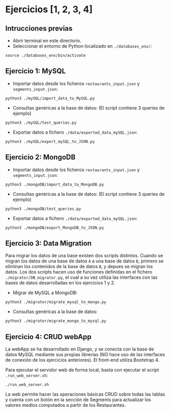 # Ejercicios [1, 2, 3, 4]

## Intrucciones previas

* Abrir terminal en este directorio.
* Seleccionar el entorno de Python localizado en `./databases_env/`:

```console
source ./databases_env/bin/activate
```

## Ejercicio 1: MySQL

* Importar datos desde los ficheros `restaurants_input.json` y `segments_input.json`:

```console
python3 ./mySQL/import_data_to_MySQL.py

```
* Consultas genéricas a la base de datos: (El script contiene 3 queries de ejemplo)
```console
python3 ./mySQL/test_queries.py

```
* Exportar datos a fichero `./data/exported_data_mySQL.json`:
```console
python3 ./mySQL/export_mySQL_to_JSON.py

```

## Ejercicio 2: MongoDB

* Importar datos desde los ficheros `restaurants_input.json` y `segments_input.json`:

```console
python3 ./mongoDB/import_data_to_MongoDB.py

```
* Consultas genéricas a la base de datos: (El script contiene 3 queries de ejemplo)

```console
python3 ./mongoDB/test_queries.py

```
* Exportar datos a fichero `./data/exported_data_mySQL.json`:
```console
python3 ./mongoDB/export_MongoDB_to_JSON.py

```


## Ejercicio 3: Data Migration
Para migrar los datos de una base existen dos scripts distintos. Cuando se migran los datos de una base de datos `A` a una base de datos `B`, primero se eliminan los contenidos de la base de datos `B`, y depues se migran los datos. Los dos scripts hacen uso de funciones definidas en el fichero `./migrator/DB_migrator.py`, el cual a su vez utiliza las interfaces con las bases de datos desarrolladas en los ejercicios 1 y 2.

* Migrar de MySQL a MongoDB:

```
python3 ./migrator/migrate_mysql_to_mongo.py

```
* Consultas genéricas a la base de datos:
```
python3 ./migrator/migrate_mongo_to_mysql.py

```

## Ejercicio 4: CRUD webApp
La webApp se ha desarrollado en Django, y se conecta con la base de datos MySQL mediante sus propias librerias (NO hace uso de las interfaces de conexión de los ejercicios anteriores). El front-end utiliza Bootstrap 4.

Para ejecutar el servidor web de forma local, basta con ejecutar el script `.run_web_server.sh`:
```
./run_web_server.sh
```
La web permite hacer las operaciones básicas CRUD sobre todas las tablas y cuenta con un botón en la sección de Segments para actualizar los valores medios computados a partir de los Restaurantes. 
